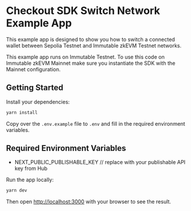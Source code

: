 # Checkout SDK Switch Network Example App

This example app is designed to show you how to switch a connected wallet between Sepolia Testnet and Immutable zkEVM Testnet networks.

This example app runs on Immutable Testnet. To use this code on Immutable zkEVM Mainnet make sure you instantiate the SDK with the Mainnet configuration.

## Getting Started

Install your dependencies:

```bash
yarn install
```

Copy over the `.env.example` file to `.env` and fill in the required environment variables.

## Required Environment Variables

- NEXT_PUBLIC_PUBLISHABLE_KEY // replace with your publishable API key from Hub

Run the app locally:

```bash
yarn dev
```

Then open [http://localhost:3000](http://localhost:3000) with your browser to see the result.